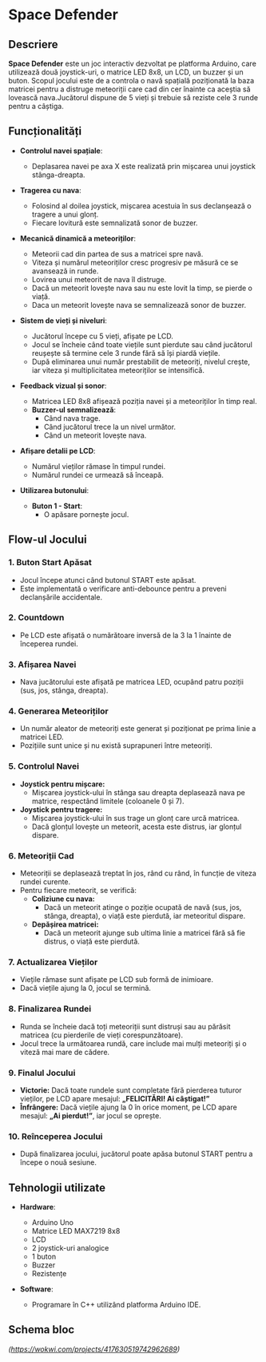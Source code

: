 # Space Defender  

## Descriere  
**Space Defender** este un joc interactiv dezvoltat pe platforma Arduino, care utilizează două joystick-uri, o matrice LED 8x8, un LCD, un buzzer și un buton. Scopul jocului este de a controla o navă spațială poziționată la baza matricei pentru a distruge meteoriții care cad din cer înainte ca aceștia să lovească nava.Jucătorul dispune de 5 vieți și trebuie să reziste cele 3 runde pentru a câștiga.  

## Funcționalități  
- **Controlul navei spațiale**:  
  - Deplasarea navei pe axa X este realizată prin mișcarea unui joystick stânga-dreapta.  

- **Tragerea cu nava**:  
  - Folosind al doilea joystick, mișcarea acestuia în sus declanșează o tragere a unui glonț.  
  - Fiecare lovitură este semnalizată sonor de buzzer.  

- **Mecanică dinamică a meteoriților**:  
  - Meteorii cad din partea de sus a matricei spre navă.  
  - Viteza și numărul meteoriților cresc progresiv pe măsură ce se avansează in runde.  
  - Lovirea unui meteorit de nava îl distruge.  
  - Dacă un meteorit lovește nava sau nu este lovit la timp, se pierde o viață.
  - Daca un meteorit lovește nava se semnalizează sonor de buzzer. 

- **Sistem de vieți și niveluri**:  
  - Jucătorul începe cu 5 vieți, afișate pe LCD.  
  - Jocul se încheie când toate viețile sunt pierdute sau când jucătorul reușește să termine cele 3 runde fără să își piardă viețile.  
  - După eliminarea unui număr prestabilit de meteoriți, nivelul crește, iar viteza și multiplicitatea meteoriților se intensifică.  

- **Feedback vizual și sonor**:  
  - Matricea LED 8x8 afișează poziția navei și a meteoriților în timp real.  
  - **Buzzer-ul semnalizează**:
    - Când nava trage.  
    - Când jucătorul trece la un nivel următor.  
    - Când un meteorit lovește nava.  

- **Afișare detalii pe LCD**:   
  - Numărul vieților rămase în timpul rundei.  
  - Numărul rundei ce urmează să înceapă.  

- **Utilizarea butonului**:  
  - **Buton 1 - Start**:  
    - O apăsare pornește jocul.

## Flow-ul Jocului

### 1. **Buton Start Apăsat**
- Jocul începe atunci când butonul START este apăsat.
- Este implementată o verificare anti-debounce pentru a preveni declanșările accidentale.

### 2. **Countdown**
- Pe LCD este afișată o numărătoare inversă de la 3 la 1 înainte de începerea rundei.

### 3. **Afișarea Navei**
- Nava jucătorului este afișată pe matricea LED, ocupând patru poziții (sus, jos, stânga, dreapta).

### 4. **Generarea Meteoriților**
- Un număr aleator de meteoriți este generat și poziționat pe prima linie a matricei LED.
- Pozițiile sunt unice și nu există suprapuneri între meteoriți.

### 5. **Controlul Navei**
- **Joystick pentru mișcare:**
  - Mișcarea joystick-ului în stânga sau dreapta deplasează nava pe matrice, respectând limitele (coloanele 0 și 7).
- **Joystick pentru tragere:**
  - Mișcarea joystick-ului în sus trage un glonț care urcă matricea.
  - Dacă glonțul lovește un meteorit, acesta este distrus, iar glonțul dispare.

### 6. **Meteoriții Cad**
- Meteoriții se deplasează treptat în jos, rând cu rând, în funcție de viteza rundei curente.
- Pentru fiecare meteorit, se verifică:
  - **Coliziune cu nava:**
    - Dacă un meteorit atinge o poziție ocupată de navă (sus, jos, stânga, dreapta), o viață este pierdută, iar meteoritul dispare.
  - **Depășirea matricei:**
    - Dacă un meteorit ajunge sub ultima linie a matricei fără să fie distrus, o viață este pierdută.

### 7. **Actualizarea Vieților**
- Viețile rămase sunt afișate pe LCD sub formă de inimioare.
- Dacă viețile ajung la 0, jocul se termină.

### 8. **Finalizarea Rundei**
- Runda se încheie dacă toți meteoriții sunt distruși sau au părăsit matricea (cu pierderile de vieți corespunzătoare).
- Jocul trece la următoarea rundă, care include mai mulți meteoriți și o viteză mai mare de cădere.

### 9. **Finalul Jocului**
- **Victorie:** Dacă toate rundele sunt completate fără pierderea tuturor vieților, pe LCD apare mesajul: **„FELICITĂRI! Ai câștigat!”**
- **Înfrângere:** Dacă viețile ajung la 0 în orice moment, pe LCD apare mesajul: **„Ai pierdut!”**, iar jocul se oprește.

### 10. **Reînceperea Jocului**
- După finalizarea jocului, jucătorul poate apăsa butonul START pentru a începe o nouă sesiune.

## Tehnologii utilizate  
- **Hardware**:
  - Arduino Uno  
  - Matrice LED MAX7219 8x8  
  - LCD  
  - 2 joystick-uri analogice  
  - 1 buton  
  - Buzzer  
  - Rezistențe  

- **Software**:  
  - Programare în C++ utilizând platforma Arduino IDE.

## Schema bloc
*(https://wokwi.com/projects/417630519742962689)*
